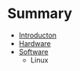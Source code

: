 # Summary

* [Introducton](documentation/Introducton.md)
* [Hardware](documentation/Hardware.md)
* [Software](documentation/Software.md)
   * Linux

